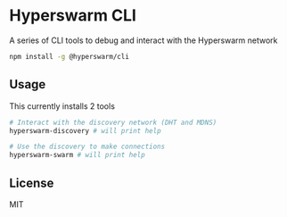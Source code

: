 # Hyperswarm CLI

A series of CLI tools to debug and interact with the Hyperswarm network

```sh
npm install -g @hyperswarm/cli
```

## Usage

This currently installs 2 tools

```sh
# Interact with the discovery network (DHT and MDNS)
hyperswarm-discovery # will print help

# Use the discovery to make connections
hyperswarm-swarm # will print help
```

## License

MIT
